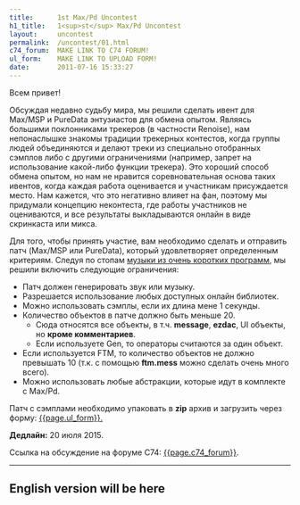 ```yaml
---
title:      1st Max/Pd Uncontest
h1_title:   1<sup>st</sup> Max/Pd Uncontest
layout:     uncontest
permalink:  /uncontest/01.html
c74_forum:  MAKE LINK TO C74 FORUM!
ul_form:    MAKE LINK TO UPLOAD FORM!
date:       2011-07-16 15:33:27
---
```


<span id="russian"></span>

Всем привет!

Обсуждая недавно судьбу мира, мы решили сделать ивент для Max/MSP и PureData энтузиастов
для обмена опытом. Являясь большими поклонниками трекеров (в частности Renoise), нам
непонаслышке знакомы традиции трекерных контестов, когда группы людей объединяются и делают
треки из специально отобранных сэмплов либо с другими ограничениями (например, запрет на использование
какой-либо функции трекера). Это хороший способ обмена опытом, но нам не нравится соревновательная основа
таких ивентов, когда каждая работа оценивается и участникам присуждается место.
Нам кажется, что это негативно влияет на фан, поэтому мы придумали концепцию неконтеста, где работы
участников не оцениваются, и все результаты выкладываются онлайн в виде скринкаста или микса.

Для того, чтобы принять участие, вам необходимо сделать и отправить патч (Max/MSP или PureData),
который удовлетворяет определенным критериям. Следуя по стопам 
<a href="https://youtu.be/tCRPUv8V22o" target="_blank">музыки из очень коротких программ</a>,
мы решили включить следующие ограничения:

- Патч должен генерировать звук или музыку.
- Разрешается использование любых доступных онлайн библиотек.
- Можно использовать сэмплы, если их длина мене 1 секунды.
- Количество объектов в патче должно быть меньше 20.
    - Сюда относятся все объекты, в т.ч. **message**, **ezdac**, UI объекты, но **кроме комментариев**.
    - Если используете Gen, то операторы считаются за один объект.
- Если используется FTM, то количество объектов не должно превышать 10 (т.к. с помощью **ftm.mess** можно сделать очень много всего).
- Можно использовать любые абстракции, которые идут в комплекте с Max/Pd.

Патч с сэмплами необходимо упаковать в **zip** архив и загрузить через форму:
<a href="{{page.ul_form}}" target="_blank">{{page.ul_form}}.</a>

**Дедлайн:** 20 июля 2015.

Ссылка на обсуждение на форуме C74: <a href="{{page.c74_forum}}" target="_blank">{{page.c74_forum}}</a>.



<hr id="english" />

## English version will be here